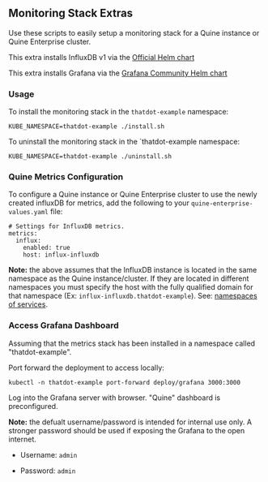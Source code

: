 ## Monitoring Stack Extras

Use these scripts to easily setup a monitoring stack for a Quine
instance or Quine Enterprise cluster.

This extra installs InfluxDB v1 via the [Official Helm
chart](https://github.com/influxdata/helm-charts)

This extra installs Grafana via the [Grafana Community Helm
chart](https://github.com/grafana/helm-charts)

### Usage

To install the monitoring stack in the `thatdot-example` namespace:

```
KUBE_NAMESPACE=thatdot-example ./install.sh
```

To uninstall the monitoring stack in the `thatdot-example namespace:

```
KUBE_NAMESPACE=thatdot-example ./uninstall.sh
```

### Quine Metrics Configuration

To configure a Quine instance or Quine Enterprise cluster to use the newly
created influxDB for metrics, add the following to your
`quine-enterprise-values.yaml` file:

```
# Settings for InfluxDB metrics.
metrics:
  influx:
    enabled: true
    host: influx-influxdb
```

**Note:** the above assumes that the InfluxDB instance is located in the same
namespace as the Quine instance/cluster. If they are located in different
namespaces you must specify the host with the fully qualified domain for that
namespace (Ex: `influx-influxdb.thatdot-example`). See: [namespaces of
services](https://kubernetes.io/docs/concepts/services-networking/dns-pod-service/#namespaces-of-services).

### Access Grafana Dashboard

Assuming that the metrics stack has been installed in a namespace called
"thatdot-example".

Port forward the deployment to access locally:

```
kubectl -n thatdot-example port-forward deploy/grafana 3000:3000
```

Log into the Grafana server with browser. "Quine" dashboard is preconfigured.

**Note:** the defualt username/password is intended for internal use only. A stronger
password should be used if exposing the Grafana to the open internet.

* Username: `admin`

* Password: `admin`
